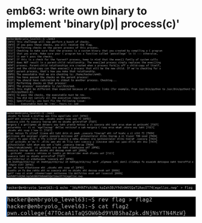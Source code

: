 # emb63: write own binary to implement 'binary(p)| process(c)'

![I executed emb62 that I compiled before. and that gives me this result: I need 'rev'](<../.gitbook/assets/image (133).png>)

![After changing the grand child's process to rev I got this.](<../.gitbook/assets/image (72) (1).png>)

![and send the raw flag to flag file](<../.gitbook/assets/image (80).png>)

![And doing a rev again.](<../.gitbook/assets/image (91).png>)
